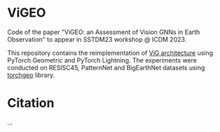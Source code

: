 # ViGEO
Code of the paper "ViGEO: an Assessment of Vision GNNs in Earth Observation" to appear in SSTDM23 workshop @ ICDM 2023.

This repository contains the reimplementation of [ViG architecture](https://arxiv.org/abs/2206.00272) using PyTorch Geometric and PyTorch Lightning.
The experiments were conducted on RESISC45, PatternNet and BigEarthNet datasets using [torchgeo](https://github.com/microsoft/torchgeo) library.

# Citation
...
